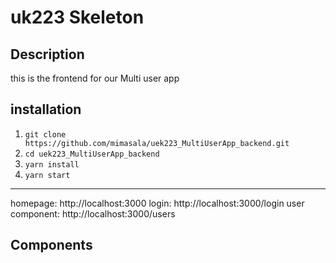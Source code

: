 # uk223 Skeleton

## Description
this is the frontend for our Multi user app

## installation
1. `git clone https://github.com/mimasala/uek223_MultiUserApp_backend.git`
2. `cd uek223_MultiUserApp_backend`
3. `yarn install`
4. `yarn start`

-----

homepage: http://localhost:3000
login: http://localhost:3000/login
user component: http://localhost:3000/users

## Components
